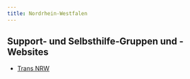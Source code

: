 ```yaml
---
title: Nordrhein-Westfalen
---
```

## Support- und Selbsthilfe-Gruppen und -Websites
* [Trans NRW](https://trans-nrw.de/)
